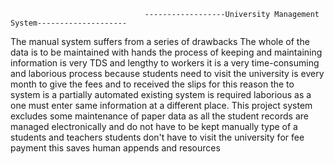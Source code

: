                                   ------------------University Management System--------------------


The manual system suffers from a series of drawbacks The whole of the data is to be maintained with hands the process of keeping and maintaining information is very TDS and lengthy to workers it is a very time-consuming and laborious process because students need to visit the university is every month to give the fees and to received the slips for this reason the to system is a partially automated existing system is required laborious as a one must enter same information at a different place.
This project system excludes some maintenance of paper data as all the student records are managed electronically and do not have to be kept manually type of a students and teachers students don't have to visit the university for fee payment this saves human appends and resources
